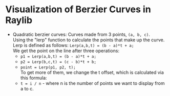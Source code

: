 # Visualization of Berzier Curves in Raylib
- Quadratic berzier curves:
    Curves made from 3 points, `(a, b, c)`. <br>
    Using the "lerp" function to calculate the points that make up the curve.<br>
    Lerp is defined as follows: `Lerp(a,b,t) = (b - a)*t + a;` <br>
    We get the point on the line after three operations:
    - `p1 = Lerp(a,b,t) = (b - a)*t + a;`
    - `p2 = Lerp(b,c,t) = (c - b)*t + b;`
    - `point = Lerp(p1, p2, t);` <br>
    To get more of them, we change the t offset, which is calculated via this formula:
    - `t = i / n` - where n is the number of points we want to display from a to c. <br>
